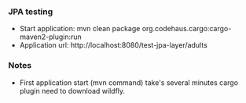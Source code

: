 ### JPA testing
- Start application: mvn clean package org.codehaus.cargo:cargo-maven2-plugin:run
- Application url: http://localhost:8080/test-jpa-layer/adults

### Notes
- First application start (mvn command) take's several minutes cargo plugin need to download wildfly.